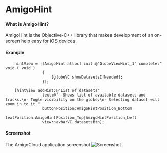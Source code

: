 AmigoHint
=========

#### What is AmigoHint?

AmigoHint is the Objective-C++ library that makes development of an on-screen help easy for iOS devices. 

#### Example
```obj-c
    hintView = [[AmigoHint alloc] init:@"GlobeViewHint_1" complete:^ void ( void )
                {
                    [globeVC showDatasetsIfNeeded];
                }];

    [hintView addHint:@"List of datasets"
                text:@"- Shows list of available datasets and tracks.\n- Togle visibility on the globe.\n- Selecting dataset will zoom in to it."
                buttonPosition:AmigoHintPosition_Bottom
                textPosition:AmigoHintPosition_Top|AmigoHintPosition_Left
                view:navbarVC.datasetsBtn];

```

#### Screenshot
The AmigoCloud application screenshot
![Screenshot](http://i.imgur.com/LBNQEtj.png)
